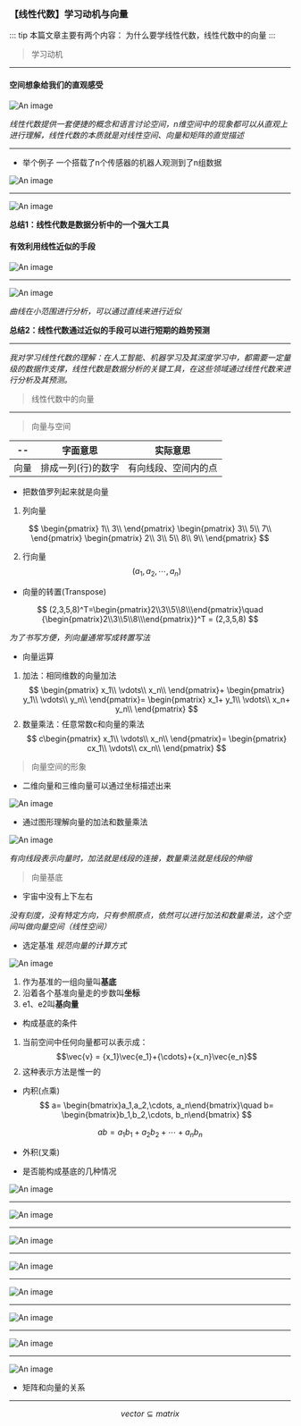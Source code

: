 ### 【线性代数】学习动机与向量
::: tip 本篇文章主要有两个内容：
为什么要学线性代数，线性代数中的向量
:::

> 学习动机
---
#### 空间想象给我们的直观感受

![An image](../../assets/images/Math/linear_1_1.png)

*线性代数提供一套便捷的概念和语言讨论空间，n维空间中的现象都可以从直观上进行理解，线性代数的本质就是对线性空间、向量和矩阵的直觉描述*

---

- 举个例子
一个搭载了n个传感器的机器人观测到了n组数据

![An image](../../assets/images/Math/linear_1_2.png)

---
![An image](../../assets/images/Math/linear_1_3.png)

**总结1：线性代数是数据分析中的一个强大工具**

#### 有效利用线性近似的手段

![An image](../../assets/images/Math/linear_1_4.png)

---

![An image](../../assets/images/Math/linear_1_5.png)

*曲线在小范围进行分析，可以通过直线来进行近似*

**总结2：线性代数通过近似的手段可以进行短期的趋势预测**

---

*我对学习线性代数的理解：在人工智能、机器学习及其深度学习中，都需要一定量级的数据作支撑，线性代数是数据分析的关键工具，在这些领域通过线性代数来进行分析及其预测。*

> 线性代数中的向量
---
> 向量与空间

 -- | 字面意思 | 实际意思
---|---| ---
向量|排成一列(行)的数字 | 有向线段、空间内的点

- 把数值罗列起来就是向量
1. 列向量

$$ \begin{pmatrix}
                1\\
                3\\
                \end{pmatrix}
              \begin{pmatrix}
                              3\\
                              5\\
                              7\\
                              \end{pmatrix}
                \begin{pmatrix}
                2\\
                3\\
                5\\
                8\\
                9\\
                \end{pmatrix} $$
              
2. 行向量
$$ (a_1,a_2,\cdots,a_n)$$

- 向量的转置(Transpose)

$$
(2,3,5,8)^T=\begin{pmatrix}2\\3\\5\\8\\\end{pmatrix}\quad
{\begin{pmatrix}2\\3\\5\\8\\\end{pmatrix}}^T = (2,3,5,8)
$$
                            
*为了书写方便，列向量通常写成转置写法*

- 向量运算

1. 加法：相同维数的向量加法
$$
              \begin{pmatrix}
              x_1\\
              \vdots\\
              x_n\\
              \end{pmatrix}+
                  \begin{pmatrix}
                            y_1\\
                            \vdots\\
                            y_n\\
                            \end{pmatrix}=
                                 \begin{pmatrix}
                                                       x_1+ y_1\\
                                                        \vdots\\
                                                       x_n+ y_n\\
                                                        \end{pmatrix}
              $$
2. 数量乘法：任意常数c和向量的乘法
$$
              c\begin{pmatrix}
              x_1\\
              \vdots\\
              x_n\\
              \end{pmatrix}=
                                 \begin{pmatrix}
                                                       cx_1\\
                                                        \vdots\\
                                                       cx_n\\
                                                        \end{pmatrix}
              $$
                                         
> 向量空间的形象

- 二维向量和三维向量可以通过坐标描述出来

![An image](../../assets/images/Math/linear_1_7.png)

- 通过图形理解向量的加法和数量乘法

![An image](../../assets/images/Math/linear_1_8.png)

*有向线段表示向量时，加法就是线段的连接，数量乘法就是线段的伸缩*

> 向量基底

- 宇宙中没有上下左右

*没有刻度，没有特定方向，只有参照原点，依然可以进行加法和数量乘法，这个空间叫做向量空间（线性空间）*

- 选定基准
*规范向量的计算方式*

![An image](../../assets/images/Math/linear_1_9.png)
1. 作为基准的一组向量叫**基底**
2. 沿着各个基准向量走的步数叫**坐标**
3. e1、e2叫**基向量**

- 构成基底的条件
1. 当前空间中任何向量都可以表示成：
$$\vec{v} = {x_1}\vec{e_1}+{\cdots}+{x_n}\vec{e_n}$$
2. 这种表示方法是惟一的

- 内积(点乘)
$$
a= \begin{bmatrix}a_1,a_2,\cdots, a_n\end{bmatrix}\quad
b= \begin{bmatrix}b_1,b_2,\cdots, b_n\end{bmatrix}
$$

$$ab = a_1b_1+a_2b_2+ \cdots+ a_nb_n$$
                 
- 外积(叉乘)

- 是否能构成基底的几种情况

![An image](../../assets/images/Math/linear_1_10.png)

---
![An image](../../assets/images/Math/linear_1_11.png)

---
![An image](../../assets/images/Math/linear_1_12.png)

---
![An image](../../assets/images/Math/linear_1_13.png)

---
![An image](../../assets/images/Math/linear_1_14.png)

---
![An image](../../assets/images/Math/linear_1_15.png)

---
![An image](../../assets/images/Math/linear_1_16.png)

---
![An image](../../assets/images/Math/linear_1_17.png)

- 矩阵和向量的关系


---

$$vector\subseteq matrix$$










